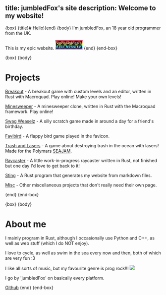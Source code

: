 title: jumbledFox's site
description: Welcome to my website!
---
{box}
{title}# Hello!{end}
{body}
I'm jumbledFox, an 18 year old programmer from the UK.

This is my epic website.
<a href="https://jumbledfox.github.io"><img src="button.gif" style="width: auto; image-rendering: crisp-edges;"></a>
{end}
{end-box}

{box}
{body}
# Projects

[Breakout](/breakout) - A breakout game with custom levels and an editor, written in Rust with Macroquad. Play online! Make your own levels!
<!-- maybe put cute icons next to these? -->
[Minesweeper](/minesweeper) - A minesweeper clone, written in Rust with the Macroquad framework. Play online!
<!--[Terminal](terminal)-->

[Swag Weaselz](/swag-weaselz) - A silly scratch game made in around a day for a friend's birthday.

[Favibird](/favibird) - A flappy bird game played in the favicon.

[Trash and Lasers](/trash-and-lasers) - A game about destroying trash in the ocean with lasers! Made for the Polymars [SEAJAM](https://itch.io/jam/seajam).

[Raycaster](/raycaster) - A little work-in-progress raycaster written in Rust, not finished but one day I'd love to get back to it!

[Sting](/sting) - A Rust program that generates my website from markdown files.

[Misc](/misc) - Other miscellaneous projects that don't really need their own page.

{end}
{end-box}

{box}
{body}
# About me

I mainly program in Rust, although I occasionally use Python and C++, as well as web stuff (which I do NOT enjoy).

I love to cycle, as well as swim in the sea every now and then, both of which are very fun :3

I like all sorts of music, but my favourite genre is prog rock!!!
<a href="https://github.com/kittinan/spotify-github-profile"><img src="https://spotify-github-profile.kittinanx.com/api/view?uid=zcgnpai3parsngbo51dc6k1c2&cover_image=true&theme=novatorem&show_offline=false&background_color=121212&interchange=false&bar_color=53b14f&bar_color_cover=false" style="width: auto;"></a>

I go by 'jumbledFox' on basically every platform.

[Github](https://github.com/jumbledfox)
{end}
{end-box}

